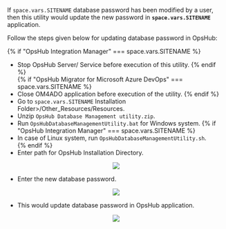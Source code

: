 
If <code class="expression">space.vars.SITENAME</code> database password has been modified by a user, then this utility would update the new password in **<code class="expression">space.vars.SITENAME</code>** application.

Follow the steps given below for updating database password in OpsHub:

{% if "OpsHub Integration Manager" === space.vars.SITENAME %}  
- Stop OpsHub Server/ Service before execution of this utility.
{% endif %}  
{% if "OpsHub Migrator for Microsoft Azure DevOps" === space.vars.SITENAME %}  
- Close OM4ADO application before execution of the utility.
{% endif %}  
- Go to <code class="expression">space.vars.SITENAME</code> Installation Folder>/Other_Resources/Resources.
- Unzip `OpsHub Database Management utility.zip`.
- Run `OpsHubDatabaseManagementUtility.bat` for Windows system. 
{% if "OpsHub Integration Manager" === space.vars.SITENAME %}  
- In case of Linux system, run `OpsHubDatabaseManagementUtility.sh`.    
{% endif %}  
- Enter path for OpsHub Installation Directory.

<p align="center">
  <img src="../../assets/Updating_Database_Password_Image_1.png">
</p>


* Enter the new database password.

<p align="center">
  <img src="../../assets/Updating_Database_Password_Image_2.png">
</p>


* This would update database password in OpsHub application.

<p align="center">
  <img src="../../assets/Updating_Database_Password_Image_3.png">
</p>





